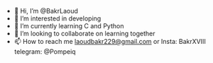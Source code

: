 - 👋 Hi, I’m @BakrLaoud
- 👀 I’m interested in developing
- 🌱 I’m currently learning C and Python
- 💞️ I’m looking to collaborate on learning together
- 📫 How to reach me laoudbakr229@gmail.com or Insta: BakrXVIII telegram: @Pompeiq

<!---
BakrLaoud/BakrLaoud is a ✨ special ✨ repository because its `README.md` (this file) appears on your GitHub profile.
You can click the Preview link to take a look at your changes.
--->

